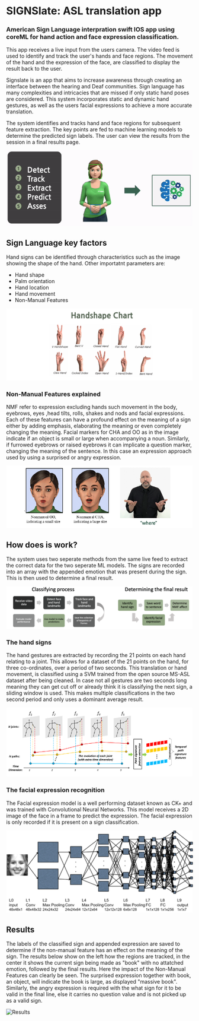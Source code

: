 # SIGNSlate: ASL translation app
### American Sign Language interpration swift IOS app using coreML for hand action and face expression classification.

This app receives a live input from the users camera. The video feed is used to identify and track the user's hands and face regions. The movement of the hand and the expression of the face, are classified to display the result back to the user. 

Signslate is an app that aims to increase awareness through creating an interface between the hearing and Deaf communities. Sign language has many complexities and intricacies that are missed if only static hand poses are considered. This system incorporates static and dynamic hand gestures, as well as the users facial expressions to achieve a more accurate translation. 

The system identifies and tracks hand and face regions for subsequent feature extraction. The key points are fed to machine learning models to determine the predicted sign labels. The user can view the results from the session in a final results page.

![implementation](images/design.gif)


## Sign Language key factors
Hand signs can be identified through characteristics such as the image showing the shape of the hand. Other importatnt parameters are:

* Hand shape
* Palm orientation
* Hand location
* Hand movement
* Non-Manual Features



![Hand shape chart](images/shape.png)


### Non-Manual Features explained
NMF refer to expression excluding hands such movement in the body, eyebrows, eyes ,head tilts, rolls, shakes and nods and facial expressions. Each of these features can have a profound effect on the meaning of a sign either by adding emphasis, elaborating the meaning or even completely changing the meaning. Facial markers for CHA and OO as in the image indicate if an object is small or large when accompanying a noun. Similarly, if furrowed eyebrows or raised eyebrows it can implicate a question marker, changing the meaning of the sentence. In this case an expression approach used by using a surprised or angry expression.  

![NMF](images/cha.png)



## How does is work?
The system uses two seperate methods from the same live feed to extract the correct data for the two seperate ML models. The signs are recorded into an array with the appended emotion that was present during the sign. This is then used to determine a final result.

![Process](images/together.png)


### The hand signs
The hand gestures are extracted by recording the 21 points on each hand relating to a joint. This allows for a dataset of the 21 points on the hand, for three co-ordinates, over a period of two seconds. This translation or hand movement, is classified using a SVM trained from the open source MS-ASL dataset after being cleaned. In case not all gestures are two seconds long meaning they can get cut off or already think it is classifying the next sign, a sliding window is used. This makes multiple classifications in the two second period and only uses a dominant average result. 

![joints](images/joints.png)


### The facial expression recognition
The Facial expression model is a well performing dataset known as CK+ and was trained with Convolutional Neural Networks. This model receives a 2D image of the face in a frame to predict the expression. The facial expression is only recorded if it is present on a sign classification. 


![CNN model](images/cnn.png)


## Results
The labels of the classified sign and appended expression are saved to determine if the non-manual feature has an effect on the meaning of the sign. The results below show on the left how the regions are tracked, in the center it shows the current sign being made as "book" with no attatched emotion, followed by the final results. Here the impact of the Non-Manual Features can clearly be seen. The surprised expression together with book, an object, will indicate the book is large, as displayed "massive book". Similarly, the angry expression is required with the what sign for it to be valid in the final line, else it carries no question value and is not picked up as a valid sign.

![Results](images/results.gif)



